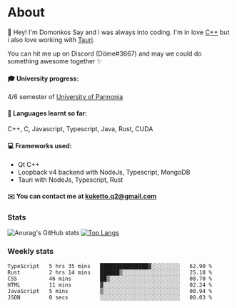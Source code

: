 # About

👋 Hey! I'm Domonkos Say and i was always into coding. I'm in love [C++](https://github.com/KuKetto/GreenHouseProject "C++") but i also love working with [Tauri](https://github.com/KuKetto/BNBVisualizer "Tauri"). 

You can hit me up on Discord (Döme#3667) and may we could do something awesome together ✨ 

#### 🎓 University progress: 
4/6 semester of [University of Pannonia](https://mik.uni-pannon.hu/en/ "University of Pannonia") 

#### 📖 Languages learnt so far: 
C++, C, Javascript, Typescript, Java, Rust, CUDA 

#### 💻 Frameworks used: 
  - Qt C++
  - Loopback v4 backend with NodeJs, Typescript, MongoDB
  - Tauri with NodeJs, Typescript, Rust

#### ✉️ You can contact me at kuketto.q2@gmail.com

### Stats

![Anurag's GitHub stats](https://github-readme-stats.vercel.app/api?username=KuKetto&theme=tokyonight&show_icons=true)
[![Top Langs](https://github-readme-stats.vercel.app/api/top-langs/?username=KuKetto&layout=compact)](https://github.com/KuKetto/github-readme-stats)

### Weekly stats

<!--START_SECTION:waka-->

```text
TypeScript   5 hrs 35 mins   ███████████████▓░░░░░░░░░   62.90 %
Rust         2 hrs 14 mins   ██████▒░░░░░░░░░░░░░░░░░░   25.18 %
CSS          46 mins         ██▒░░░░░░░░░░░░░░░░░░░░░░   08.70 %
HTML         11 mins         ▓░░░░░░░░░░░░░░░░░░░░░░░░   02.24 %
JavaScript   5 mins          ▒░░░░░░░░░░░░░░░░░░░░░░░░   00.94 %
JSON         0 secs          ░░░░░░░░░░░░░░░░░░░░░░░░░   00.03 %
```

<!--END_SECTION:waka-->
